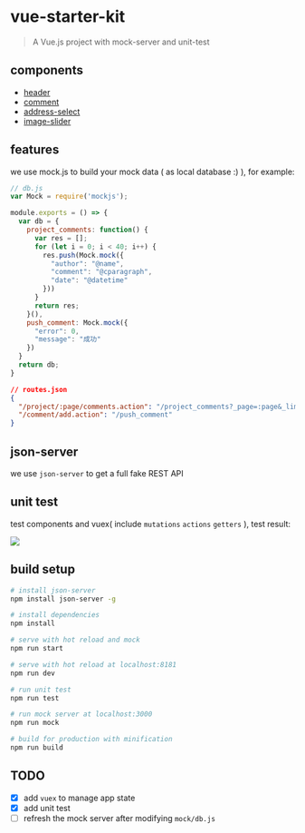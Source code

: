 # vue-starter-kit

> A Vue.js project with mock-server and unit-test

## components

* [header](https://github.com/yanm1ng/vue-starter-kit/blob/master/src/components/header.vue)
* [comment](https://github.com/yanm1ng/vue-starter-kit/blob/master/src/components/comment.vue)
* [address-select](https://github.com/yanm1ng/vue-starter-kit/blob/master/src/components/address.vue)
* [image-slider](https://github.com/yanm1ng/vue-starter-kit/blob/master/src/components/slider.vue)

## features

we use mock.js to build your mock data ( as local database :) ), for example:

```javascript
// db.js
var Mock = require('mockjs');

module.exports = () => {
  var db = {
    project_comments: function() {
      var res = [];
      for (let i = 0; i < 40; i++) {
        res.push(Mock.mock({
          "author": "@name",
          "comment": "@cparagraph",
          "date": "@datetime"
        }))
      }
      return res;
    }(),
    push_comment: Mock.mock({
      "error": 0,
      "message": "成功"
    })
  }
  return db;
}
```

```json
// routes.json
{
  "/project/:page/comments.action": "/project_comments?_page=:page&_limit=5",
  "/comment/add.action": "/push_comment"
}
```

## json-server

we use `json-server` to get a full fake REST API

## unit test

test components and vuex( include `mutations` `actions` `getters` ), test result:

![](https://ww2.sinaimg.cn/large/006tKfTcgy1feyzyw4ia5j31hs0bq7a5.jpg)

## build setup

``` bash
# install json-server
npm install json-server -g

# install dependencies
npm install

# serve with hot reload and mock
npm run start

# serve with hot reload at localhost:8181
npm run dev

# run unit test
npm run test

# run mock server at localhost:3000
npm run mock

# build for production with minification
npm run build
```
## TODO

- [x] add `vuex` to manage app state
- [x] add unit test
- [ ] refresh the mock server after modifying `mock/db.js`